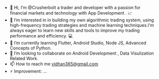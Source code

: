 - 👋 Hi, I’m @Crusherbolt a trader and developer with a passion for financial markets and technology with App Development . 📈
- 👀 I’m interested in in building my own algorithmic trading system, using high-frequency trading strategies and machine learning techniques.I'm always eager to learn new skills and tools to improve my trading performance and efficiency. 💻
- 🌱 I’m currently learning Flutter, Android Studio, Node JS, Advanced Concepts of Python.
- 💞️ I’m looking to collaborate on Android Development , Data Visulization Related Work.
- 📫 How to reach me vidhan365@gmail.com
- ⚡ Improvement: ...

<!---
Crusherbolt/Crusherbolt is a ✨ special ✨ repository because its `README.md` (this file) appears on your GitHub profile.
You can click the Preview link to take a look at your changes.
--->
